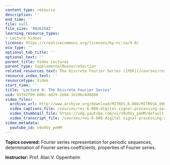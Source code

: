 ```yaml
---
content_type: resource
description: ''
end_time: ''
file: null
file_size: '99263582'
learning_resource_types:
- Lecture Videos
license: https://creativecommons.org/licenses/by-nc-sa/4.0/
ocw_type: ''
optional_tab_title: ''
optional_text: ''
parent_title: Video Lectures
parent_type: SupplementalResourceSection
related_resources_text: The Discrete Fourier Series ([PDF](/courses/res-6-008-digital-signal-processing-spring-2011/resources/mitres_6_008s11_lec08-1))
resource_index_text: ''
resourcetype: Video
start_time: ''
title: 'Lecture 8: The Discrete Fourier Series'
uid: 95fe2f09-600c-dd29-2eb4-1e196c4d6888
video_files:
  archive_url: http://www.archive.org/download/MITRES.6-008/MITRES6_008_lec08_300k.mp4
  video_captions_file: /courses/res-6-008-digital-signal-processing-spring-2011/d62c67f3a2695eeeb7330aa833e37625_n9u9Vy_peHM.vtt
  video_thumbnail_file: https://img.youtube.com/vi/n9u9Vy_peHM/default.jpg
  video_transcript_file: /courses/res-6-008-digital-signal-processing-spring-2011/d3b263800b03ae81288e2636144cc71a_n9u9Vy_peHM.pdf
video_metadata:
  youtube_id: n9u9Vy_peHM
---
```


**Topics covered:** Fourier series representation for periodic sequences, determination of Fourier series coefficients, properties of Fourier series.

**Instructor:** Prof. Alan V. Oppenheim

